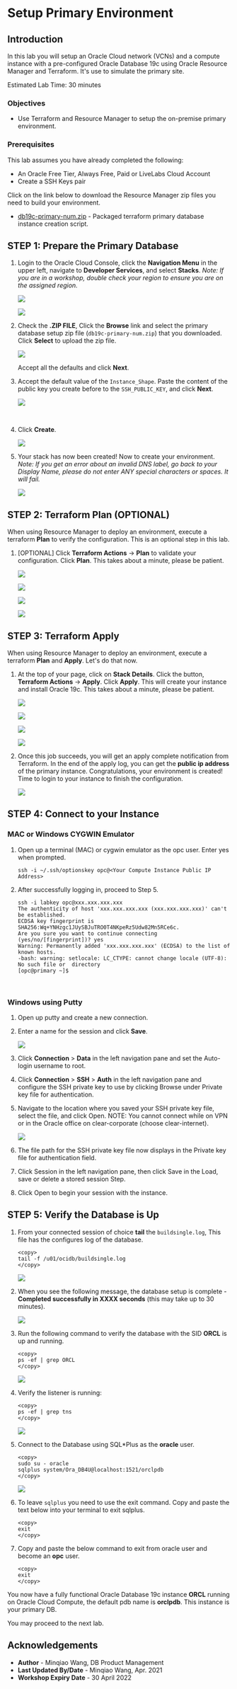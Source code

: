 # Setup Primary Environment

## Introduction

In this lab you will setup an Oracle Cloud network (VCNs) and a compute instance with a pre-configured Oracle Database 19c using Oracle Resource Manager and Terraform. It's use to simulate the primary site.

Estimated Lab Time: 30 minutes

### Objectives

-   Use Terraform and Resource Manager to setup the on-premise primary environment.

### Prerequisites

This lab assumes you have already completed the following:
- An Oracle Free Tier, Always Free, Paid or LiveLabs Cloud Account
- Create a SSH Keys pair

Click on the link below to download the Resource Manager zip files you need to build your environment.

- [db19c-primary-num.zip](https://objectstorage.us-ashburn-1.oraclecloud.com/p/s-qeS2mcWmyygcQx-Q_jdZ4ZuchnpXxHeGVGL4zfooV0fHIVlHNpVYZkeFLRAn9s/n/c4u03/b/data-management-library-files/o/Oracle%20Sharding/db19c-primary-num.zip) - Packaged terraform primary database instance creation script.


## **STEP 1:** Prepare the Primary Database

1. Login to the Oracle Cloud Console, click the **Navigation Menu** in the upper left, navigate to **Developer Services**, and select **Stacks**. *Note: If you are in a workshop, double check your region to ensure you are on the assigned region.*

	![](https://raw.githubusercontent.com/oracle/learning-library/master/common/images/console/developer-resmgr-stacks.png " ")
  
     ![](./images/step1.3-createstackpage.png " ")

2. Check the **.ZIP FILE**, Click the **Browse** link and select the primary database setup zip file (`db19c-primary-num.zip`) that you downloaded. Click **Select** to upload the zip file.

     ![](images/image-20201030094139692.png)

     Accept all the defaults and click **Next**.

3. Accept the default value of the `Instance_Shape`. Paste the content of the public key you create before to the `SSH_PUBLIC_KEY`,  and click **Next**. 

     ![](images/image-20201030094440068.png)

​    

4. Click **Create**.

     ![](images/image-20201030094944273.png)

5. Your stack has now been created!  Now to create your environment. *Note: If you get an error about an invalid DNS label, go back to your Display Name, please do not enter ANY special characters or spaces. It will fail.*

     ![](./images/step1.7-stackcreated.png " ")

## **STEP 2:** Terraform Plan (OPTIONAL)

When using Resource Manager to deploy an environment, execute a terraform **Plan** to verify the configuration. This is an optional step in this lab.

1.  [OPTIONAL] Click **Terraform Actions** -> **Plan** to validate your configuration. Click **Plan**. This takes about a minute, please be patient.

     ![](./images/terraformactions.png " ")
     
     ![](images/image-20201030095622286.png)
     
     ![](./images/planjob.png " ")
     
     ![](./images/planjob1.png " ")

## **STEP 3:** Terraform Apply

When using Resource Manager to deploy an environment, execute a terraform **Plan** and **Apply**. Let's do that now.

1.  At the top of your page, click on **Stack Details**.  Click the button, **Terraform Actions** -> **Apply**. Click **Apply**. This will create your instance and install Oracle 19c. This takes about a minute, please be patient.

     ![](./images/applyjob1.png " ")

     ![](images/image-20201030095534379.png)

     ![](./images/applyjob2.png " ")

     ![](./images/step3.1-applyjob3.png " ")

2.  Once this job succeeds, you will get an apply complete notification from Terraform. In the end of the apply log,  you can get the **public ip address** of the primary instance. Congratulations, your environment is created! Time to login to your instance to finish the configuration.

     ![](images/image-20201030100144873.png)

## **STEP 4:** Connect to your Instance

### MAC or Windows CYGWIN Emulator

1.  Open up a terminal (MAC) or cygwin emulator as the opc user.  Enter yes when prompted.

     ````
     ssh -i ~/.ssh/optionskey opc@<Your Compute Instance Public IP Address>
     ````

2. After successfully logging in, proceed to Step 5.

     ```
     ssh -i labkey opc@xxx.xxx.xxx.xxx
     The authenticity of host 'xxx.xxx.xxx.xxx (xxx.xxx.xxx.xxx)' can't be established.
     ECDSA key fingerprint is SHA256:Wq+YNHzgc1JUySBJuTRO0T4NKpeRz5Udw82Mn5RCe6c.
     Are you sure you want to continue connecting (yes/no/[fingerprint])? yes
     Warning: Permanently added 'xxx.xxx.xxx.xxx' (ECDSA) to the list of known hosts.
     -bash: warning: setlocale: LC_CTYPE: cannot change locale (UTF-8): No such file or  directory
     [opc@primary ~]$ 
     ```

​    

### Windows using Putty

1.  Open up putty and create a new connection.

2.  Enter a name for the session and click **Save**.

     ![](./images/putty-setup.png " ")

3.  Click **Connection** > **Data** in the left navigation pane and set the Auto-login username to root.

4.  Click **Connection** > **SSH** > **Auth** in the left navigation pane and configure the SSH private key to use by clicking Browse under Private key file for authentication.

5.  Navigate to the location where you saved your SSH private key file, select the file, and click Open.  NOTE:  You cannot connect while on VPN or in the Oracle office on clear-corporate (choose clear-internet).

     ![](./images/putty-auth.png " ")

6.  The file path for the SSH private key file now displays in the Private key file for authentication field.

7.  Click Session in the left navigation pane, then click Save in the Load, save or delete a stored session Step.

8.  Click Open to begin your session with the instance.

## **STEP 5:** Verify the Database is Up

1.  From your connected session of choice **tail** the `buildsingle.log`, This file has the configures log of the database.

     ````
     <copy>
     tail -f /u01/ocidb/buildsingle.log
     </copy>
     ````
     ![](./images/tailOfBuildDBInstanceLog.png " ")

2.  When you see the following message, the database setup is complete - **Completed successfully in XXXX seconds** (this may take up to 30 minutes).

     ![](./images/tailOfBuildDBInstanceLog_finished.png " ")

3.  Run the following command to verify the database with the SID **ORCL** is up and running.

     ````
     <copy>
     ps -ef | grep ORCL
     </copy>
     ````

     ![](./images/pseforcl.png " ")

4. Verify the listener is running:

     ````
     <copy>
     ps -ef | grep tns
     </copy>
     ````

     ![](./images/pseftns.png " ")

5.  Connect to the Database using SQL*Plus as the **oracle** user.

     ````
     <copy>
     sudo su - oracle
     sqlplus system/Ora_DB4U@localhost:1521/orclpdb
     </copy>
     ````


     ![](./images/sqlplus_login_orclpdb.png " ")

6.  To leave `sqlplus` you need to use the exit command. Copy and paste the text below into your terminal to exit sqlplus.

     ````
     <copy>
     exit
     </copy>
     ````

7.  Copy and paste the below command to exit from oracle user and become an **opc** user.

     ````
     <copy>
     exit
     </copy>
     ````

You now have a fully functional Oracle Database 19c instance **ORCL** running on Oracle Cloud Compute, the default pdb name is **orclpdb**. This instance is your primary DB.


You may proceed to the next lab.

## Acknowledgements
* **Author** - Minqiao Wang, DB Product Management
* **Last Updated By/Date** - Minqiao Wang, Apr. 2021
* **Workshop Expiry Date** - 30 April 2022

